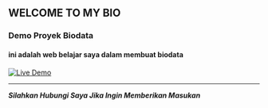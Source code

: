 ## WELCOME TO MY BIO

### Demo Proyek Biodata

#### ini adalah web belajar saya dalam membuat biodata

[![Live Demo](https://img.shields.io/badge/Live-brightgreen?style=for-the-badge)](https://yuuashura.github.io/biodata-yuu-de-fontaine/public/index.html)

---

***Silahkan Hubungi Saya Jika Ingin Memberikan Masukan***
